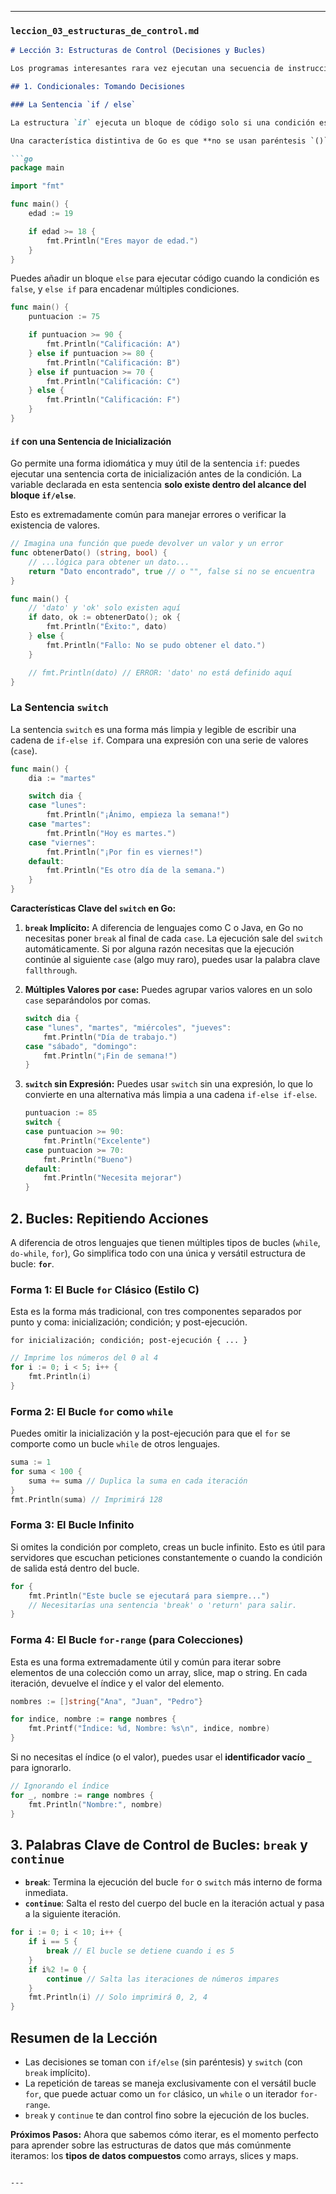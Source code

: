 
---

### `leccion_03_estructuras_de_control.md`

```markdown
# Lección 3: Estructuras de Control (Decisiones y Bucles)

Los programas interesantes rara vez ejecutan una secuencia de instrucciones de principio a fin. Toman decisiones, reaccionan a diferentes entradas y repiten acciones. Las estructuras de control son las herramientas que nos permiten dictar este flujo lógico. En Go, la simplicidad es un principio rector, por lo que solo necesitarás dominar `if`, `switch` y `for`.

## 1. Condicionales: Tomando Decisiones

### La Sentencia `if / else`

La estructura `if` ejecuta un bloque de código solo si una condición es `true`.

Una característica distintiva de Go es que **no se usan paréntesis `()` alrededor de la condición**.

```go
package main

import "fmt"

func main() {
    edad := 19

    if edad >= 18 {
        fmt.Println("Eres mayor de edad.")
    }
}
```

Puedes añadir un bloque `else` para ejecutar código cuando la condición es `false`, y `else if` para encadenar múltiples condiciones.

```go
func main() {
    puntuacion := 75

    if puntuacion >= 90 {
        fmt.Println("Calificación: A")
    } else if puntuacion >= 80 {
        fmt.Println("Calificación: B")
    } else if puntuacion >= 70 {
        fmt.Println("Calificación: C")
    } else {
        fmt.Println("Calificación: F")
    }
}
```

#### `if` con una Sentencia de Inicialización

Go permite una forma idiomática y muy útil de la sentencia `if`: puedes ejecutar una sentencia corta de inicialización antes de la condición. La variable declarada en esta sentencia **solo existe dentro del alcance del bloque `if/else`**.

Esto es extremadamente común para manejar errores o verificar la existencia de valores.

```go
// Imagina una función que puede devolver un valor y un error
func obtenerDato() (string, bool) {
    // ...lógica para obtener un dato...
    return "Dato encontrado", true // o "", false si no se encuentra
}

func main() {
    // 'dato' y 'ok' solo existen aquí
    if dato, ok := obtenerDato(); ok {
        fmt.Println("Éxito:", dato)
    } else {
        fmt.Println("Fallo: No se pudo obtener el dato.")
    }

    // fmt.Println(dato) // ERROR: 'dato' no está definido aquí
}
```

### La Sentencia `switch`

La sentencia `switch` es una forma más limpia y legible de escribir una cadena de `if-else if`. Compara una expresión con una serie de valores (`case`).

```go
func main() {
    dia := "martes"

    switch dia {
    case "lunes":
        fmt.Println("¡Ánimo, empieza la semana!")
    case "martes":
        fmt.Println("Hoy es martes.")
    case "viernes":
        fmt.Println("¡Por fin es viernes!")
    default:
        fmt.Println("Es otro día de la semana.")
    }
}
```

**Características Clave del `switch` en Go:**
1.  **`break` Implícito:** A diferencia de lenguajes como C o Java, en Go no necesitas poner `break` al final de cada `case`. La ejecución sale del `switch` automáticamente. Si por alguna razón necesitas que la ejecución continúe al siguiente `case` (algo muy raro), puedes usar la palabra clave `fallthrough`.
2.  **Múltiples Valores por `case`:** Puedes agrupar varios valores en un solo `case` separándolos por comas.

    ```go
    switch dia {
    case "lunes", "martes", "miércoles", "jueves":
        fmt.Println("Día de trabajo.")
    case "sábado", "domingo":
        fmt.Println("¡Fin de semana!")
    }
    ```
3.  **`switch` sin Expresión:** Puedes usar `switch` sin una expresión, lo que lo convierte en una alternativa más limpia a una cadena `if-else if-else`.

    ```go
    puntuacion := 85
    switch {
    case puntuacion >= 90:
        fmt.Println("Excelente")
    case puntuacion >= 70:
        fmt.Println("Bueno")
    default:
        fmt.Println("Necesita mejorar")
    }
    ```

## 2. Bucles: Repitiendo Acciones

A diferencia de otros lenguajes que tienen múltiples tipos de bucles (`while`, `do-while`, `for`), Go simplifica todo con una única y versátil estructura de bucle: **`for`**.

### Forma 1: El Bucle `for` Clásico (Estilo C)

Esta es la forma más tradicional, con tres componentes separados por punto y coma: inicialización; condición; y post-ejecución.

`for inicialización; condición; post-ejecución { ... }`

```go
// Imprime los números del 0 al 4
for i := 0; i < 5; i++ {
    fmt.Println(i)
}
```

### Forma 2: El Bucle `for` como `while`

Puedes omitir la inicialización y la post-ejecución para que el `for` se comporte como un bucle `while` de otros lenguajes.

```go
suma := 1
for suma < 100 {
    suma += suma // Duplica la suma en cada iteración
}
fmt.Println(suma) // Imprimirá 128
```

### Forma 3: El Bucle Infinito

Si omites la condición por completo, creas un bucle infinito. Esto es útil para servidores que escuchan peticiones constantemente o cuando la condición de salida está dentro del bucle.

```go
for {
    fmt.Println("Este bucle se ejecutará para siempre...")
    // Necesitarías una sentencia 'break' o 'return' para salir.
}
```

### Forma 4: El Bucle `for-range` (para Colecciones)

Esta es una forma extremadamente útil y común para iterar sobre elementos de una colección como un array, slice, map o string. En cada iteración, devuelve el índice y el valor del elemento.

```go
nombres := []string{"Ana", "Juan", "Pedro"}

for indice, nombre := range nombres {
    fmt.Printf("Índice: %d, Nombre: %s\n", indice, nombre)
}
```

Si no necesitas el índice (o el valor), puedes usar el **identificador vacío `_`** para ignorarlo.

```go
// Ignorando el índice
for _, nombre := range nombres {
    fmt.Println("Nombre:", nombre)
}
```

## 3. Palabras Clave de Control de Bucles: `break` y `continue`

- **`break`**: Termina la ejecución del bucle `for` o `switch` más interno de forma inmediata.
- **`continue`**: Salta el resto del cuerpo del bucle en la iteración actual y pasa a la siguiente iteración.

```go
for i := 0; i < 10; i++ {
    if i == 5 {
        break // El bucle se detiene cuando i es 5
    }
    if i%2 != 0 {
        continue // Salta las iteraciones de números impares
    }
    fmt.Println(i) // Solo imprimirá 0, 2, 4
}
```

## Resumen de la Lección

- Las decisiones se toman con `if/else` (sin paréntesis) y `switch` (con `break` implícito).
- La repetición de tareas se maneja exclusivamente con el versátil bucle `for`, que puede actuar como un `for` clásico, un `while` o un iterador `for-range`.
- `break` y `continue` te dan control fino sobre la ejecución de los bucles.

**Próximos Pasos:** Ahora que sabemos cómo iterar, es el momento perfecto para aprender sobre las estructuras de datos que más comúnmente iteramos: los **tipos de datos compuestos** como arrays, slices y maps.
```

---